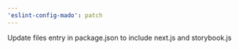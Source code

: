 ```yaml
---
'eslint-config-mado': patch
---
```


Update files entry in package.json to include next.js and storybook.js
